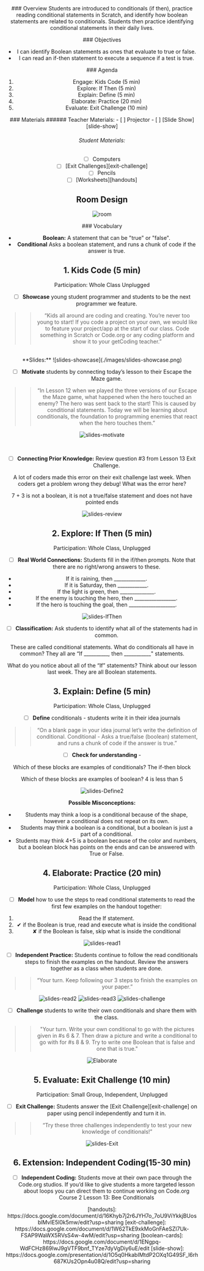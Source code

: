 <header class='header' title='Conditionals' subtitle='Lesson 12'/>

<notable>
<iconp src='/icons/activity.png'>### Overview</iconp>
Students are introduced to conditionals (if then), practice reading conditional statements in Scratch, and identify how boolean statements are related to conditionals. Students then practice identifying conditional statements in their daily lives.

<iconp src='/icons/objectives.png'>### Objectives</iconp>
- I can identify Boolean statements as ones that evaluate to true or false.
- I can read an if-then statement to execute a sequence if a test is true.

<iconp src='/icons/agenda.png'>### Agenda</iconp>
1. Engage: Kids Code (5 min)
1. Explore: If Then (5 min)
1. Explain: Define (5 min)
1. Elaborate: Practice (20 min)
1. Evaluate: Exit Challenge (10 min)

<note>
<iconp src='/icons/materials.png'>### Materials</iconp>
###### Teacher Materials:
- [ ] Projector
- [ ] [Slide Show][slide-show]

###### Student Materials:
- [ ] Computers
- [ ] [Exit Challenges][exit-challenge]
- [ ] Pencils
- [ ] [Worksheets][handouts]

</note>

## Room Design

![room](/images/layout-rows.png)

<note>

<iconp src='/icons/vocab.png'>### Vocabulary</iconp>

- **Boolean:** A statement that can be "true" or "false".
- **Conditional** Asks a boolean statement, and runs a chunk of code if the answer is true.

</note>
<pagebreak/>

## 1. Kids Code (5 min)
Participation: Whole Class Unplugged

- [ ] **Showcase** young student programmer and students to be the next programmer we feature.

> > “Kids all around are coding and creating. You’re never too young to start! If you code a project on your own, we would like to feature your project/app at the start of our class. Code something in Scratch or Code.org or any coding platform and show it to your getCoding teacher.”

<br/>
<note>**Slides:** ![slides-showcase](./images/slides-showcase.png)</note>

- [ ] **Motivate** students by connecting today’s lesson to their Escape the Maze game.

> > “In Lesson 12 when we played the three versions of our Escape the Maze game, what happened when the hero touched an enemy? The hero was sent back to the start! This is caused by conditional statements. Today we will be learning about conditionals, the foundation to programming enemies that react when the hero touches them.”

<note>![slides-motivate](./images/slides-motivate.png)</note>

<br/>

- [ ] **Connecting Prior Knowledge:** Review question #3 from Lesson 13 Exit Challenge.

<iconp type="question"> A lot of coders made this error on their exit challenge last week. When coders get a problem wrong they debug! What was the error here?</iconp>

<iconp type="answer">7 + 3 is not a boolean, it is not a true/false statement and does not have pointed ends</iconp>

<note>![slides-review](./images/slides-review.png)</note>

<pagebreak/>

## 2. Explore: If Then (5 min)
Participation: Whole Class, Unplugged

- [ ] **Real World Connections:** Students fill in the if/then prompts. Note that there are no right/wrong answers to these.

- If it is raining, then _____________.
- If it is Saturday, then ____________.
- If the light is green, then ______________.
- If the enemy is touching the hero, then _________________.
- If the hero is touching the goal, then ___________________.

<note>![slides-IfThen](./images/slides-IfThen.png)
</note>

- [ ] **Classification:** Ask students to identify what all of the statements had in common.

<iconp type="question">These are called conditional statements. What do conditionals all have in common? </iconp>
<iconp type="answer">They all are “If __________, then ___________" statements.</iconp>

<iconp type="question">What do you notice about all of the “If” statements? Think about our lesson last week. </iconp>
<iconp type="answer">They are all Boolean statements. </iconp>


## 3. Explain: Define (5 min)
Participation: Whole Class, Unplugged

- [ ] **Define** conditionals - students write it in their idea journals

> > “On a blank page in your idea journal let’s write the definition of conditional. Conditional - Asks a true/false (boolean) statement, and runs a chunk of code if the answer is true.”

- [ ] **Check for understanding** -

<iconp type="question"> Which of these blocks are examples of conditionals? </iconp>
<iconp type="answer">The if-then block</iconp>

<iconp type="question"> Which of these blocks are examples of boolean? </iconp>
<iconp type="answer"> 4 is less than 5 </iconp>

<note>![slides-Define2](./images/slides-Define2.png)
</note>

**Possible Misconceptions:**
- Students may think a loop is a conditional because of the shape, however a conditional does not repeat on its own.
- Students may think a boolean is a conditional, but a boolean is just a part of a conditional.
- Students may think 4+5 is a boolean because of the color and numbers, but a boolean block has points on the ends and can be answered with True or False.

## 4. Elaborate: Practice (20 min)
Participation: Whole Class, Unplugged

- [ ] **Model** how to use the steps to read conditional statements to read the first few examples on the handout together:
1. Read the If statement.
1. ✔ if the Boolean is true, read and execute what is inside the conditional
1. ✘ if the Boolean is false, skip what is inside the conditional

<note> ![slides-read1](./images/slides-read1.png)</note>

- [ ] **Independent Practice:** Students continue to follow the read conditionals steps to finish the examples on the handout. Review the answers together as a class when students are done.

> > “Your turn. Keep following our 3 steps to finish the examples on your paper.”

<note> ![slides-read2](./images/slides-read2.png)
![slides-read3](./images/slides-read3.png)
![slides-challenge](./images/slides-challenge.png)</note>

- [ ] **Challenge** students to write their own conditionals and share them with the class.

>> "Your turn. Write your own conditional to go with the pictures given in #s 6 & 7. Then draw a picture and write a conditional to go with for #s 8 & 9. Try to write one Boolean that is false and one that is true."

![Elaborate](./images/elaborate.png)

## 5. Evaluate: Exit Challenge (10 min)
Participation: Small Group, Independent, Unplugged

- [ ] **Exit Challenge:** Students answer the [Exit Challenge][exit-challenge] on paper using pencil independently and turn it in.

> > “Try these three challenges independently to test your new knowledge of conditionals!”

<note>![slides-Exit](./images/slides-Exit.png)
</note>

## 6. Extension: Independent Coding(15-30 min)

- [ ] **Independent Coding:** Students move at their own pace through the Code.org studios. If you’d like to give students a more targeted lesson about loops you can direct them to continue working on Code.org Course 2 Lesson 13: Bee Conditionals


</notable>
[handouts]: https://docs.google.com/document/d/16Khyb7j2r6JYH7o_7oU9ViYkkjBUosblMvIE5l0k5mw/edit?usp=sharing
[exit-challenge]: https://docs.google.com/document/d/1W62TkE9xkMoGnFAeSZI7Uk-FSAP9WaWX5RVsS4w-4wM/edit?usp=sharing
[boolean-cards]: https://docs.google.com/document/d/1ENgpq-WdFCHz869IwJ9gVTF9bnf_TYze7dyVgDiy6uE/edit
[slide-show]: https://docs.google.com/presentation/d/1O5q0HkabIMtdP2OXq1G49SF_l6rh687KUs2Opn4u08Q/edit?usp=sharing

